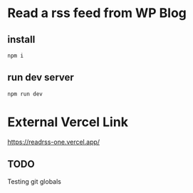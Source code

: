 # Read a rss feed from WP Blog

## install

    npm i

## run dev server

    npm run dev

# External Vercel Link

https://readrss-one.vercel.app/

## TODO

Testing git globals